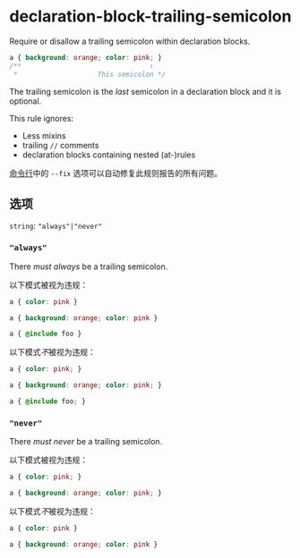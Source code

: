 # declaration-block-trailing-semicolon

Require or disallow a trailing semicolon within declaration blocks.

```css
a { background: orange; color: pink; }
/**                                ↑
 *                    This semicolon */
```

The trailing semicolon is the *last* semicolon in a declaration block and it is optional.

This rule ignores:

-   Less mixins
-   trailing `//` comments
-   declaration blocks containing nested (at-)rules

[命令行](../../../docs/user-guide/cli.md#自动修复错误)中的 `--fix` 选项可以自动修复此规则报告的所有问题。

## 选项

`string`: `"always"|"never"`

### `"always"`

There *must always* be a trailing semicolon.

以下模式被视为违规：

```css
a { color: pink }
```

```css
a { background: orange; color: pink }
```

```css
a { @include foo }
```

以下模式*不*被视为违规：

```css
a { color: pink; }
```

```css
a { background: orange; color: pink; }
```

```css
a { @include foo; }
```

### `"never"`

There *must never* be a trailing semicolon.

以下模式被视为违规：

```css
a { color: pink; }
```

```css
a { background: orange; color: pink; }
```

以下模式*不*被视为违规：

```css
a { color: pink }
```

```css
a { background: orange; color: pink }
```
